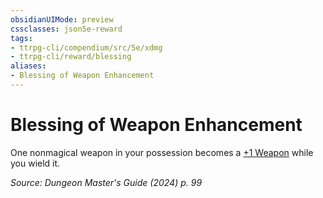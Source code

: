 ```yaml
---
obsidianUIMode: preview
cssclasses: json5e-reward
tags:
- ttrpg-cli/compendium/src/5e/xdmg
- ttrpg-cli/reward/blessing
aliases:
- Blessing of Weapon Enhancement
---
```

# Blessing of Weapon Enhancement

One nonmagical weapon in your possession becomes a [+1 Weapon](Інструменти%20ДМ/CLI/items/1-weapon-xdmg.md) while you wield it.

*Source: Dungeon Master's Guide (2024) p. 99*